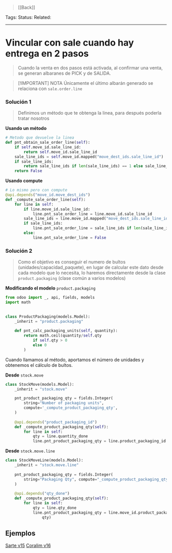 > [[Back]]

Tags:
Status:
Related:

---

# Vincular con sale cuando hay entrega en 2 pasos

> Cuando la venta en dos pasos está activada, al confirmar una venta, se generan albaranes de PICK y de SALIDA.

> [!IMPORTANT] NOTA
> Únicamente el último albarán generado se relaciona con `sale.order.line`

### Solución 1

> Definimos un método que te obtenga la linea, para después poderla tratar nosotros

**Usando un método**

```python
# Metodo que devuelve la linea
def pnt_obtain_sale_order_line(self):
	if self.move_id.sale_line_id:
		return self.move_id.sale_line_id
	sale_line_ids = self.move_id.mapped("move_dest_ids.sale_line_id")
	if sale_line_ids:
		return sale_line_ids if len(sale_line_ids) == 1 else sale_line_ids[0]
	return False
```

**Usando compute**

```python
# Lo mismo pero con compute
@api.depends("move_id.move_dest_ids")  
def _compute_sale_order_line(self):  
    for line in self:  
        if line.move_id.sale_line_id:  
            line.pnt_sale_order_line = line.move_id.sale_line_id  
        sale_line_ids = line.move_id.mapped("move_dest_ids.sale_line_id")  
        if sale_line_ids:  
            line.pnt_sale_order_line = sale_line_ids if len(sale_line_ids) == 1 else sale_line_ids[0]  
        else:  
            line.pnt_sale_order_line = False
```

### Solución 2

> Como el objetivo es conseguir el numero de bultos (unidades/capacidad_paquete), en lugar de calcular este dato desde cada modelo que lo necesita, lo haremos directamente desde la clase `product.packaging` (clase común a varios modelos)

**Modificando el modelo** `product.packaging`

```python
from odoo import _, api, fields, models  
import math  
  
  
class ProductPackaging(models.Model):  
    _inherit = "product.packaging"  
  
    def pnt_calc_packaging_units(self, quantity):  
        return math.ceil(quantity/self.qty  
            if self.qty > 0  
            else 0  
        )
```

Cuando llamamos al método, aportamos el número de unidades y obtenemos el cálculo de bultos.

**Desde** `stock.move`

```python
class StockMove(models.Model):  
    _inherit = "stock.move"

	pnt_product_packaging_qty = fields.Integer(  
	    string="Number of packaging units",  
	    compute='_compute_product_packaging_qty',  
	)  
	  
	@api.depends("product_packaging_id")  
	def _compute_product_packaging_qty(self):  
	    for line in self:  
	        qty = line.quantity_done  
	        line.pnt_product_packaging_qty = line.product_packaging_id.pnt_calc_packaging_units(qty)
```

**Desde** `stock.move.line`

```python
class StockMoveLine(models.Model):  
    _inherit = "stock.move.line"
    
	pnt_product_packaging_qty = fields.Integer(  
	    string="Packaging Qty", compute="_compute_product_packaging_qty", readonly=True  
	)  
	  
	@api.depends("qty_done")  
	def _compute_product_packaging_qty(self):  
	    for line in self:  
	        qty = line.qty_done  
	        line.pnt_product_packaging_qty = line.move_id.product_packaging_id.pnt_calc_packaging_units(  
	            qty)
```

## Ejemplos

[Sarte v15](https://github.com/puntsistemes/sarte_odoo/blob/15.0/custom_pnt/models/stock_move.py#L68)
[Coralim v16](https://github.com/puntsistemes/coralim_odoo/pull/60/files#)